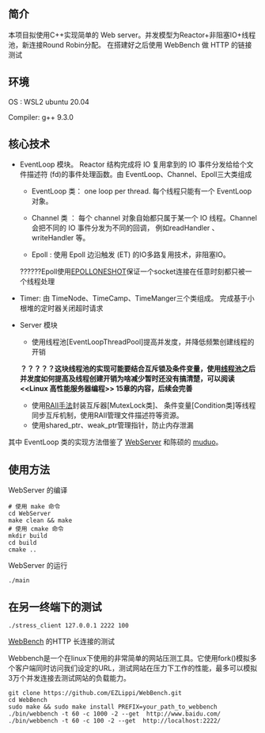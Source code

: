 ## 简介
本项目拟使用C++实现简单的 Web server。并发模型为Reactor+非阻塞IO+线程池，新连接Round Robin分配。 在搭建好之后使用 WebBench 做 HTTP 的链接测试

## 环境
OS : WSL2 ubuntu 20.04

Compiler: g++ 9.3.0

## 核心技术
- EventLoop 模块。 Reactor 结构完成将 IO 复用拿到的 IO 事件分发给给个文件描述符 (fd)的事件处理函数。由 EventLoop、Channel、Epoll三大类组成

    - EventLoop 类： one loop per thread. 每个线程只能有一个 EventLoop 对象。

    - Channel 类 ： 每个 channel 对象自始都只属于某一个 IO 线程。Channel 会把不同的 IO 事件分发为不同的回调， 例如readHandler 、writeHandler 等。

    - Epoll : 使用 Epoll 边沿触发 (ET) 的IO多路复用技术，非阻塞IO。 
    
    ??????Epoll使用[EPOLLONESHOT](https://blog.csdn.net/liuhengxiao/article/details/46911129)保证一个socket连接在任意时刻都只被一个线程处理
    
- Timer: 由 TimeNode、TimeCamp、TimeManger三个类组成。 完成基于小根堆的定时器关闭超时请求


- Server 模块
    - 使用线程池[EventLoopThreadPool]提高并发度，并降低频繁创建线程的开销 
    
    **？？？？？这块线程池的实现可能要结合互斥锁及条件变量，使用[线程池](https://blog.csdn.net/weixin_40271838/article/details/79998327)之后并发度如何提高及线程创建开销为啥减少暂时还没有搞清楚，可以阅读<<Linux 高性能服务器编程>> 15章的内容，后续会完善**
    - 使用[RAII手法](https://www.jianshu.com/p/b7ffe79498be)封装互斥器[MutexLock类]、 条件变量[Condition类]等线程同步互斥机制，使用RAII管理文件描述符等资源。
    - 使用shared_ptr、weak_ptr管理指针，防止内存泄漏


其中 EventLoop 类的实现方法借鉴了 [WebServer](https://github.com/linyacool/WebServer) 和陈硕的 [muduo](https://github.com/chenshuo/muduo)。


## 使用方法

WebServer 的编译
```shell
# 使用 make 命令
cd WebServer
make clean && make
# 使用 cmake 命令
mkdir build
cd build
cmake ..
```

WebServer 的运行
```
./main
```
## 在另一终端下的测试
```
./stress_client 127.0.0.1 2222 100
```

[WebBench](http://home.tiscali.cz/~cz210552/webbench.html) 的HTTP 长连接的测试

Webbench是一个在linux下使用的非常简单的网站压测工具。它使用fork()模拟多个客户端同时访问我们设定的URL，测试网站在压力下工作的性能，最多可以模拟3万个并发连接去测试网站的负载能力。
```shell
git clone https://github.com/EZLippi/WebBench.git
cd WebBench
sudo make && sudo make install PREFIX=your_path_to_webbench
./bin/webbench -t 60 -c 1000 -2 --get  http://www.baidu.com/
./bin/webbench -t 60 -c 100 -2 --get  http://localhost:2222/
```




